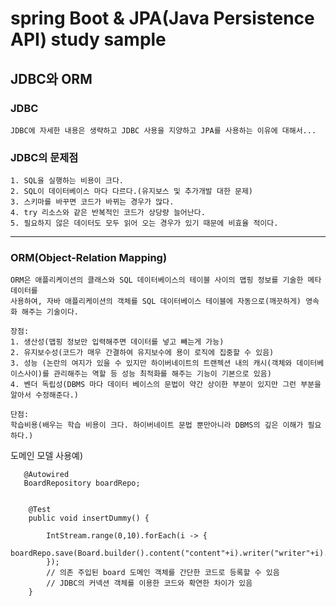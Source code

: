 # spring Boot & JPA(Java Persistence API) study sample  

## JDBC와 ORM

### JDBC
    JDBC에 자세한 내용은 생략하고 JDBC 사용을 지양하고 JPA를 사용하는 이유에 대해서...

### JDBC의 문제점
    1. SQL을 실행하는 비용이 크다.
    2. SQL이 데이터베이스 마다 다르다.(유지보스 및 추가개발 대한 문제)
    3. 스키마를 바꾸면 코드가 바뀌는 경우가 많다.
    4. try 리소스와 같은 반복적인 코드가 상당량 늘어난다.
    5. 필요하지 않은 데이터도 모두 읽어 오는 경우가 있기 때문에 비효율 적이다. 

* * *

### ORM(Object-Relation Mapping)
    ORM은 애플리케이션의 클래스와 SQL 데이터베이스의 테이블 사이의 맵핑 정보를 기술한 메타데이터를
    사용하여, 자바 애플리케이션의 객체를 SQL 데이터베이스 테이블에 자동으로(깨끗하게) 영속화 해주는 기술이다.

    장점:
    1. 생산성(맵핑 정보만 입력해주면 데이터를 넣고 빼는게 가능)
    2. 유지보수성(코드가 매우 간결하여 유지보수에 용이 로직에 집중할 수 있음)
    3. 성능 (논란의 여지가 있을 수 있지만 하이버네이트의 트랜젝션 내의 캐시(객체와 데이터베이스사이)를 관리해주는 역할 등 성능 최적화를 해주는 기능이 기본으로 있음)
    4. 벤더 독립성(DBMS 마다 데이터 베이스의 문법이 약간 상이한 부분이 있지만 그런 부분을 알아서 수정해준다.)

    단점:
    학습비용(배우는 학습 비용이 크다. 하이버네이트 문법 뿐만아니라 DBMS의 깊은 이해가 필요하다.)


도메인 모델 사용예)
```
   @Autowired
   BoardRepository boardRepo; 

    
    @Test
    public void insertDummy() {

        IntStream.range(0,10).forEach(i -> {
            boardRepo.save(Board.builder().content("content"+i).writer("writer"+i).title("title"+i).build());
        });   
        // 의존 주입된 board 도메인 객체를 간단한 코드로 등록할 수 있음
        // JDBC의 커넥션 객체를 이용한 코드와 확연한 차이가 있음 
    }
```





